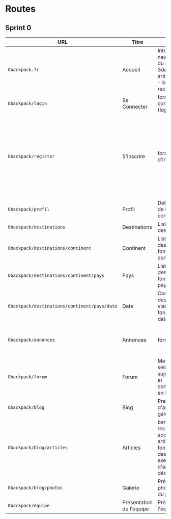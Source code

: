# Routes

## Sprint 0

| URL | Titre | Content | Comment |
|--|--|--|--|
| `Obackpack.fr` | Accueil | Intro, navigation,infos du site - 3derniers articles publiés - barre de recherche | accès aux differents menus du site  |
| `Obackpack/login` | Se Connecter | formulaire de connexion (login + mdp) |  | 
| `Obackpack/register` | S'inscrire | formulaire d'inscription | champs : nom, prénom, pseudo, avatar, date naissance, mail, adresse postale, backpackeurs ou Couchsurfing, inscription newsletter, mot de passe |
|`Obackpack/profil` | Profil | Détails du profil de la personne connectée | -- |
|`Obackpack/destinations`| Destinations | Liste des destinations |--|
|`Obackpack/destinations/continent`| Continent|Liste des destinations fonction du continent |--|
|`Obackpack/destinations/continent/pays`| Pays | Liste des destinations fonction du pays |--|
|`Obackpack/destinations/continent/pays/date`| Date | Conseils destination visée en fonction de dates visées |--|
|`Obackpack/annonces`| Annonces | formulaires | annonces concernant le couchsurfing, materiels à vendre |
|`Obackpack/forum`| Forum | Messagerie selon différents sujets/questions et commentaires en fonction | Lieu d'échanges entre personnes enregistrées |
|`Obackpack/blog`| Blog | Presentation d'articles et galerie photos | bouton choix |
|`Obackpack/blog/articles`| Articles | barre de recherche pour acceder a des articles en fonction de la destination +/- exemple d'articles à découvrir| 3 articles à decouvrir |
|`Obackpack/blog/photos`| Galerie | Présentation photos fonction du pays |  |
|`Obackpack/equipe`| Presentation de l'équipe | Présentation de l'équipe | -- |

